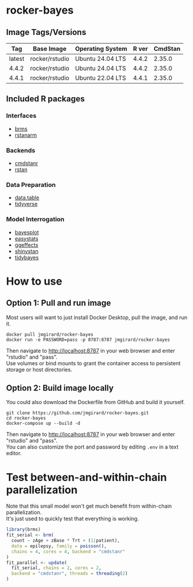# rocker-bayes

## Image Tags/Versions

| Tag    | Base Image     | Operating System | R ver | CmdStan |
|--------|----------------|------------------|-------|---------|
| latest | rocker/rstudio | Ubuntu 24.04 LTS | 4.4.2 | 2.35.0  |
| 4.4.2  | rocker/rstudio | Ubuntu 24.04 LTS | 4.4.2 | 2.35.0  |
| 4.4.1  | rocker/rstudio | Ubuntu 22.04 LTS | 4.4.1 | 2.35.0  |


## Included R packages

### Interfaces
- [brms](https://paulbuerkner.com/brms/)
- [rstanarm](https://mc-stan.org/rstanarm/)

### Backends
- [cmdstanr](https://mc-stan.org/cmdstanr/)
- [rstan](https://mc-stan.org/rstan/)

### Data Preparation
- [data.table](https://rdatatable.gitlab.io/data.table/)
- [tidyverse](https://www.tidyverse.org/)

### Model Interrogation
- [bayesplot](https://mc-stan.org/bayesplot/)
- [easystats](https://easystats.github.io/easystats/)
- [ggeffects](https://strengejacke.github.io/ggeffects/)
- [shinystan](https://mc-stan.org/shinystan/)
- [tidybayes](https://mjskay.github.io/tidybayes/)

# How to use

## Option 1: Pull and run image
Most users will want to just install Docker Desktop, pull the image, and run it.

```
docker pull jmgirard/rocker-bayes
docker run -e PASSWORD=pass -p 8787:8787 jmgirard/rocker-bayes
```

Then navigate to <http://localhost:8787> in your web browser and enter "rstudio" and "pass".<br />
Use volumes or bind mounts to grant the container access to persistent storage or host directories.

## Option 2: Build image locally
You could also download the Dockerfile from GitHub and build it yourself.

```
git clone https://github.com/jmgirard/rocker-bayes.git
cd rocker-bayes
docker-compose up --build -d
```

Then navigate to <http://localhost:8787> in your web browser and enter "rstudio" and "pass".<br />
You can also customize the port and password by editing `.env` in a text editor.

# Test between-and-within-chain parallelization
Note that this small model won't get much benefit from within-chain parallelization. <br />
It's just used to quickly test that everything is working.

```r
library(brms)
fit_serial <- brm(
  count ~ zAge + zBase * Trt + (1|patient),
  data = epilepsy, family = poisson(),
  chains = 4, cores = 4, backend = "cmdstanr"
)
fit_parallel <- update(
  fit_serial, chains = 2, cores = 2,
  backend = "cmdstanr", threads = threading(2)
)
```
